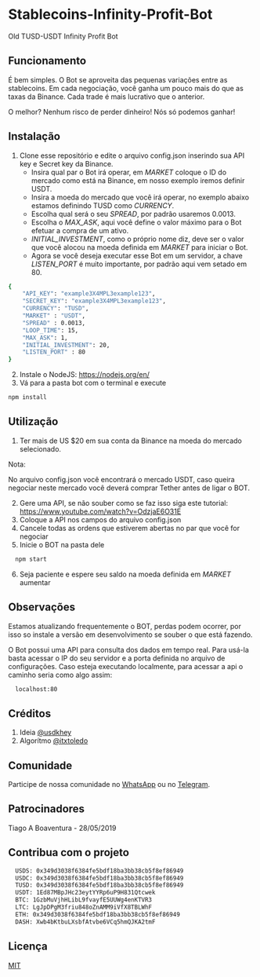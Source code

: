 # Stablecoins-Infinity-Profit-Bot
Old TUSD-USDT Infinity Profit Bot

## Funcionamento

É bem simples. O Bot se aproveita das pequenas variações entre as stablecoins. Em cada negociação, você ganha um pouco mais do que as taxas da Binance. Cada trade é mais lucrativo que o anterior.

O melhor? Nenhum risco de perder dinheiro! Nós só podemos ganhar!

## Instalação

1. Clone esse repositório e edite o arquivo config.json inserindo sua API key e Secret key da Binance.
    - Insira qual par o Bot irá operar, em *MARKET* coloque o ID do mercado como está na Binance, em nosso exemplo iremos definir USDT.
    - Insira a moeda do mercado que você irá operar, no exemplo abaixo estamos definindo TUSD como *CURRENCY*.
    - Escolha qual será o seu *SPREAD*, por padrão usaremos 0.0013.
    - Escolha o *MAX_ASK*, aqui você define o valor máximo para o Bot efetuar a compra de um ativo.
    - *INITIAL_INVESTMENT*, como o próprio nome diz, deve ser o valor que você alocou na moeda definida em *MARKET* para iniciar o Bot.
    - Agora se você deseja executar esse Bot em um servidor, a chave *LISTEN_PORT* é muito importante, por padrão aqui vem setado em 80.

```bash
{
    "API_KEY": "example3X4MPL3example123",
    "SECRET_KEY": "example3X4MPL3example123",
    "CURRENCY": "TUSD",
    "MARKET" : "USDT",
    "SPREAD" : 0.0013,
    "LOOP_TIME": 15,
    "MAX_ASK": 1,
    "INITIAL_INVESTMENT": 20,
    "LISTEN_PORT" : 80
}
```

2. Instale o NodeJS: https://nodejs.org/en/
3. Vá para a pasta bot com o terminal e execute

```bash
npm install
```

## Utilização

1. Ter mais de US $20 em sua conta da Binance na moeda do mercado selecionado. 

Nota:

No arquivo config.json você encontrará o mercado USDT, caso queira negociar neste mercado você deverá comprar Tether antes de ligar o BOT.

2. Gere uma API, se não souber como se faz isso siga este tutorial: https://www.youtube.com/watch?v=OdzjaE6O31E
3. Coloque a API nos campos do arquivo config.json
4. Cancele todas as ordens que estiverem abertas no par que você for negociar
5. Inicie o BOT na pasta dele

```bash
  npm start
```

6. Seja paciente e espere seu saldo na moeda definida em *MARKET* aumentar

## Observações
Estamos atualizando frequentemente o BOT, perdas podem ocorrer, por isso so instale a versão em desenvolvimento se souber o que está fazendo.

O Bot possui uma API para consulta dos dados em tempo real. Para usá-la basta acessar o IP do seu servidor e a porta definida no arquivo de configurações. Caso esteja executando localmente, para acessar a api o caminho seria como algo assim:
```bash
  localhost:80
```
## Créditos
1. Ideia [@usdkhey](https://github.com/usdkhey)
2. Algorítmo [@itxtoledo](https://github.com/itxtoledo)

## Comunidade
Participe de nossa comunidade no [WhatsApp](https://chat.whatsapp.com/KxB0etimVPQL3ncEn8u7tO)
ou no [Telegram](https://t.me/bitragem).

## Patrocinadores
Tiago A Boaventura - 28/05/2019

## Contribua com o projeto
```bash
  USDS: 0x349d3038f6384fe5bdf18ba3bb38cb5f8ef86949
  USDC: 0x349d3038f6384fe5bdf18ba3bb38cb5f8ef86949
  TUSD: 0x349d3038f6384fe5bdf18ba3bb38cb5f8ef86949
  USDT: 1Ed87MBpJHc23eytYYRp6uP9H831Qtcwek
  BTC: 1GzbMuVjhHLibL9fvayfE5UUWg4enKTVR3
  LTC: LgJpDPgM3friu848oZnAMM9iVfX8TBLWhF
  ETH: 0x349d3038f6384fe5bdf18ba3bb38cb5f8ef86949
  DASH: Xwb4bKtbuLXsbfAtvbe6VCq5hmQJKA2tmF
```

## Licença
[MIT](https://choosealicense.com/licenses/mit/)
